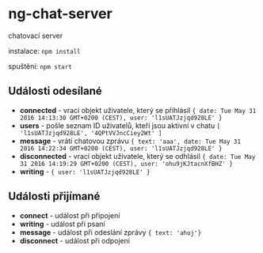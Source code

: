 # ng-chat-server
chatovací server

instalace:
``` npm install ```

spuštění:
``` npm start ```

## Události odesílané

  * __connected__ - vrací objekt uživatele, který se přihlásil  ```{ date: Tue May 31 2016 14:13:30 GMT+0200 (CEST),
  user: 'l1sUATJzjqd928LE' }```
  * __users__ - pošle seznam ID uživatelů, kteří jsou aktivní v chatu ``` [ 'l1sUATJzjqd928LE', '4QPtVVJncCiey2Wt' ] ``` 
  * __message__ - vrátí chatovou zprávu ```{ text: 'aaa',
  date: Tue May 31 2016 14:22:34 GMT+0200 (CEST),
  user: 'l1sUATJzjqd928LE' }```
  * __disconnected__ - vrací objekt uživatele, který se odhlásil ```{ date: Tue May 31 2016 14:19:29 GMT+0200 (CEST),
  user: 'ohu9jKJtacnXfBHZ' }```
  * __writing__ - ```{ user: 'l1sUATJzjqd928LE' }```

## Události přijímané
  * __connect__ - událost při připojení
  * __writing__ - událost při psaní
  * __message__ - událost při odeslání zprávy ```{ text: 'ahoj'} ```
  * __disconnect__ - událost při odpojení
